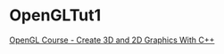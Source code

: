 # OpenGLTut1

[OpenGL Course - Create 3D and 2D Graphics With C++](https://www.youtube.com/watch?v=45MIykWJ-C4)
